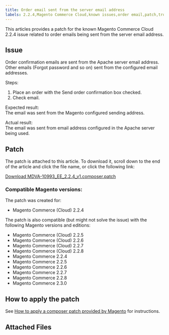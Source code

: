 ```yaml
---
title: Order email sent from the server email address
labels: 2.2.4,Magento Commerce Cloud,known issues,order email,patch,troubleshooting
---
```


This articles provides a patch for the known Magento Commerce Cloud 2.2.4 issue related to order emails being sent from the server email address.

## Issue

Order confirmation emails are sent from the Apache server email address. Other emails (Forgot password and so on) sent from the configured email addresses.

Steps:

1. Place an order with the Send order confirmation box checked.
1. Check email.

Expected result:  
 The email was sent from the Magento configured sending address.

Actual result:  
 The email was sent from email address configured in the Apache server being used.

## Patch

The patch is attached to this article. To download it, scroll down to the end of the article and click the file name, or click the following link:

[Download MDVA-10993\_EE\_2.2.4\_v1.composer.patch](assets/MDVA-10993_EE_2.2.4_v1.composer.patch)

### Compatible Magento versions:

The patch was created for:

* Magento Commerce (Cloud) 2.2.4

The patch is also compatible (but might not solve the issue) with the following Magento versions and editions:

* Magento Commerce (Cloud) 2.2.5
* Magento Commerce (Cloud) 2.2.6
* Magento Commerce (Cloud) 2.2.7
* Magento Commerce (Cloud) 2.2.8
* Magento Commerce 2.2.4
* Magento Commerce 2.2.5
* Magento Commerce 2.2.6
* Magento Commerce 2.2.7
* Magento Commerce 2.2.8
* Magento Commerce 2.3.0

## How to apply the patch

See [How to apply a composer patch provided by Magento](https://support.magento.com/hc/en-us/articles/360028367731) for instructions.

## Attached Files